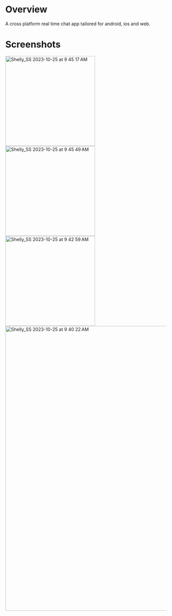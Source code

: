 # Overview

A cross platform real time chat app tailored for android, ios and web.

# Screenshots
<img width="280" alt="Shelly_SS 2023-10-25 at 9 45 17 AM" src="https://github.com/shellyannissa/flutter-chat-app/assets/118563935/0c1691b6-447b-4f8c-9676-c6e07bcf7a46">
<img width="280" alt="Shelly_SS 2023-10-25 at 9 45 49 AM" src="https://github.com/shellyannissa/flutter-chat-app/assets/118563935/74f4e781-f685-4a15-a339-38ae18db4159">
<img width="280" alt="Shelly_SS 2023-10-25 at 9 42 59 AM" src="https://github.com/shellyannissa/flutter-chat-app/assets/118563935/220a7b74-8131-4f8f-a937-a3554b5a87a2">
<img width="886" alt="Shelly_SS 2023-10-25 at 9 40 22 AM" src="https://github.com/shellyannissa/flutter-chat-app/assets/118563935/159edc4d-9147-4b98-bb05-5240963a4bba">
